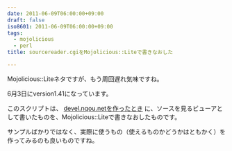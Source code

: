 ```yaml
---
date: 2011-06-09T06:00:00+09:00
draft: false
iso8601: 2011-06-09T06:00:00+09:00
tags:
  - mojolicious
  - perl
title: sourcereader.cgiをMojolicious::Liteで書きなおした

---
```


Mojolicious::Liteネタですが、もう周回遅れ気味ですね。

6月3日にversion1.41になっています。

このスクリプトは、 [devel.nqou.netを作ったとき](/2009/01/29/030933) に、ソースを見るビューアとして書いたものを、Mojolicious::Liteで書きなおしたものです。

サンプルばかりではなく、実際に使うもの（使えるものかどうかはともかく）を作ってみるのも良いものですね。

